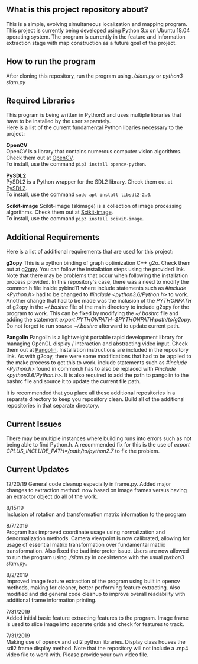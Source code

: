 ## What is this project repository about?  
This is a simple, evolving simultaneous localization and mapping program.
This project is currently being developed using Python 3.x on Ubuntu 18.04 operating system. The program is currently in the feature and
information extraction stage with map construction as a future goal of the project.

## How to run the program  
After cloning this repository, run the program using *./slam.py* or *python3 slam.py*

## Required Libraries
This program is being written in Python3 and uses multiple libraries that have to be installed by the user separately.  
Here is a list of the current fundamental Python libaries necessary to the project:  

**OpenCV**  
OpenCV is a library that contains numerous computer vision algorithms. Check them out at [OpenCV](https://docs.opencv.org/3.4/d1/dfb/intro.html).  
To install, use the command `pip3 install opencv-python`.

**PySDL2**  
PySDL2 is a Python wrapper for the SDL2 library. Check them out at [PySDL2](https://pysdl2.readthedocs.io/en/rel_0_9_6/index.html).  
To install, use the command `sudo apt install libsdl2-2.0`.

**Scikit-image**
Scikit-image (skimage) is a collection of image processing algorithms. Check them out at [Scikit-image](https://scikit-image.org/).  
To install, use the command `pip3 install scikit-image`.

## Additional Requirements
Here is a list of additional requirements that are used for this project:

**g2opy**
This is a python binding of graph optimization C++ g2o. Check them out at [g2opy](https://github.com/uoip/g2opy).
You can follow the installation steps using the provided link. Note that there may be problems that occur when following the installation process
provided. In this repository's case, there was a need to modify the common.h file inside pybind11 where include statements such as *#include <Python.h>*
had to be changed to *#include <python3.6/Python.h>* to work. Another change that had to be made was the inclusion of the *PYTHONPATH* of g2opy in
the *~/.bashrc* file of the main directory to include g2opy for the program to work. This can be fixed by modifying the *~/.bashrc* file and adding the
statement *export PYTHONPATH=$PYTHONPATH:path/to/g2opy*. Do not forget to run *source ~/.bashrc* afterward to update current path.

**Pangolin**
Pangolin is a lightweight portable rapid development library for managing OpenGL display / interaction and abstracting video input.
Check them out at [Pangolin](https://github.com/stevenlovegrove/Pangolin). Installation instructions are included in the repository link. As with g2opy, 
there were some modifications that had to be applied to the make process to get this to work. include statements such as *#include <Python.h>* found in 
common.h has to also be replaced with *#include <python3.6/Python.h>*. It is also required to add the path to pangolin to the bashrc file and source it
to update the current file path.

It is recommended that you place all these additional repositories in a separate directory to keep you repository clean. Build all of the
additional repositories in that separate directory.

## Current Issues  
There may be multiple instances where building runs into errors such as not being able to find Python.h. A recommended fix for this is the use of 
*export CPLUS_INCLUDE_PATH=/path/to/python2.7* to fix the problem.


## Current Updates  
12/20/19
General code cleanup especially in frame.py. Added major changes to extraction method: now based
on image frames versus having an extractor object do all of the work.

8/15/19  
Inclusion of rotation and transformation matrix information to the program

8/7/2019  
Program has improved coordinate usage using normalization and denormalization methods. Camera viewpoint is now
calibrated, allowing for usage of essential matrix transformation over fundamental matrix transformation. Also
fixed the bad interpreter issue. Users are now allowed to run the program using *./slam.py* in coexistence with
the usual *python3 slam.py*.

8/2/2019  
Improved image feature extraction of the program using built in opencv methods, making for cleaner, better
performing feature extracting. Also modified and did general code cleanup to improve overall readability
with additional frame information printing.

7/31/2019  
Added initial basic feature extracting features to the program. Image frame is used to slice image into
separate grids and check for features to track.

7/31/2019  
Making use of opencv and sdl2 python libraries. Display class houses the sdl2 frame display method.
Note that the repository will not include a .mp4 video file to work with. Please provide your own video file.
